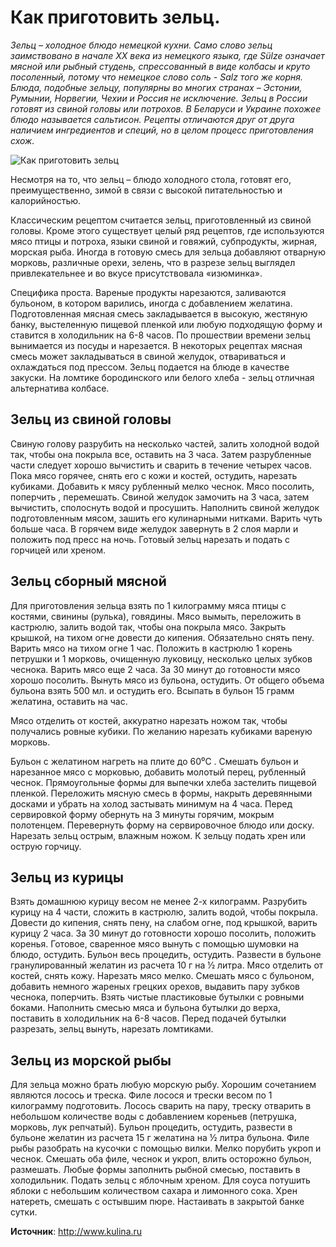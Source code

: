 # Как приготовить зельц.
_Зельц – холодное блюдо немецкой кухни. Само слово зельц заимствовано в начале XX века из немецкого языка, где Sülze  означает мясной или рыбный студень, спрессованный в виде колбасы и круто посоленный, потому что немецкое слово соль -  Salz того же корня.  Блюда, подобные зельцу, популярны во многих странах – Эстонии, Румынии, Норвегии, Чехии и Россия не исключение. Зельц в России готовят из свиной головы или потрохов. В Беларуси и Украине похожее блюдо называется сальтисон. Рецепты отличаются друг от друга наличием ингредиентов и специй, но в целом процесс приготовления схож._

![Как приготовить зельц](/images/Kulinar/Myaso/zelz.jpg 'Как приготовить зельц')

Несмотря на то, что зельц – блюдо холодного стола, готовят его, преимущественно, зимой в связи с высокой питательностью и калорийностью.

Классическим рецептом считается зельц, приготовленный из свиной головы. Кроме этого существует целый ряд рецептов, где используются мясо птицы и потроха, языки свиной и говяжий, субпродукты, жирная, морская рыба. Иногда в готовую смесь для зельца добавляют отварную морковь, различные орехи, зелень, что в разрезе зельц выглядел привлекательнее  и во вкусе присутствовала «изюминка».

Специфика проста. Вареные продукты нарезаются, заливаются бульоном, в котором варились, иногда с добавлением желатина. Подготовленная мясная смесь закладывается в  высокую, жестяную банку, выстеленную пищевой пленкой или любую подходящую форму и ставится в холодильник на 6-8 часов. По прошествии времени зельц вынимается из посуды и нарезается. В некоторых рецептах мясная смесь может закладываться в свиной желудок, отвариваться и охлаждаться под прессом. Зельц подается на блюде в качестве закуски. На ломтике бородинского или белого хлеба - зельц отличная альтернатива колбасе.

## Зельц из свиной головы

Свиную голову разрубить на несколько частей, залить холодной водой так, чтобы она покрыла все, оставить  на 3 часа. Затем разрубленные части следует хорошо вычистить и сварить в течение четырех часов. Пока мясо горячее, снять его с кожи и костей, остудить, нарезать кубиками. Добавить к мясу рубленный мелко чеснок. Мясо посолить, поперчить , перемешать. Свиной желудок замочить на 3 часа, затем вычистить, сполоснуть водой и просушить. Наполнить свиной желудок подготовленным мясом, зашить его кулинарными нитками. Варить чуть больше часа. В горячем виде желудок завернуть в 2 слоя марли и положить под пресс на ночь. Готовый зельц нарезать и подать с горчицей или хреном.

## Зельц сборный мясной

Для приготовления зельца взять по 1 килограмму мяса птицы с костями, свинины (рулька), говядины. Мясо вымыть, переложить в кастрюлю, залить водой так, чтобы она покрыла мясо. Закрыть крышкой, на тихом огне довести до кипения. Обязательно снять пену. Варить мясо на тихом огне 1 час. Положить в кастрюлю 1 корень петрушки и 1 морковь, очищенную луковицу, несколько целых зубков чеснока. Варить мясо еще 2 часа. За 30 минут до готовности мясо хорошо посолить. Вынуть мясо из бульона, остудить. От общего объема бульона взять 500 мл. и остудить его. Всыпать в бульон 15 грамм желатина, оставить на час.

Мясо отделить от костей, аккуратно нарезать ножом так, чтобы получались ровные кубики. По желанию нарезать кубиками вареную морковь.

Бульон с желатином нагреть на плите до 60⁰С . Смешать бульон и нарезанное мясо с морковью, добавить молотый перец, рубленный чеснок. Прямоугольные формы для выпечки хлеба застелить пищевой пленкой. Переложить мясную смесь в формы, накрыть деревянными досками и убрать на холод застывать минимум на 4 часа. Перед сервировкой форму обернуть на 3 минуты горячим, мокрым полотенцем. Перевернуть форму на сервировочное блюдо или доску. Нарезать зельц острым, влажным ножом. К зельцу подать хрен или острую горчицу.

## Зельц из курицы

Взять домашнюю курицу весом не менее 2-х килограмм. Разрубить курицу на 4 части, сложить в кастрюлю, залить водой, чтобы покрыла. Довести до кипения, снять пену, на слабом огне, под крышкой, варить курицу 2 часа. За 30 минут до готовности хорошо посолить, положить коренья. Готовое, сваренное мясо вынуть с помощью шумовки на блюдо, остудить. Бульон весь процедить, остудить. Развести в бульоне  гранулированный желатин из расчета 10 г на ½ литра. Мясо отделить от костей, снять кожу. Нарезать мясо мелко. Смешать мясо с бульоном, добавить немного жареных грецких орехов, выдавить пару зубков чеснока, поперчить. Взять чистые пластиковые бутылки с ровными боками. Наполнить смесью мяса и бульона бутылки до верха, поставить в холодильник на 6-8 часов. Перед подачей бутылки разрезать, зельц вынуть, нарезать ломтиками.

## Зельц из морской рыбы

Для зельца можно брать любую морскую рыбу. Хорошим сочетанием являются лосось и треска. Филе лосося и трески весом по 1 килограмму подготовить. Лосось сварить на пару, треску отварить в небольшом количестве воды с добавлением кореньев (петрушка, морковь, лук репчатый). Бульон процедить, остудить, развести в бульоне желатин из расчета 15 г желатина на ½ литра бульона. Филе рыбы разобрать на кусочки с помощью вилки. Мелко порубить укроп и чеснок. Смешать оба филе, чеснок и укроп, влить осторожно бульон, размешать. Любые формы заполнить рыбной смесью, поставить в холодильник. Подать зельц с яблочным хреном. Для соуса потушить яблоки с небольшим количеством сахара и лимонного сока. Хрен натереть, смешать с остывшим пюре. Настаивать в закрытой банке сутки.

**Источник**: http://www.kulina.ru
